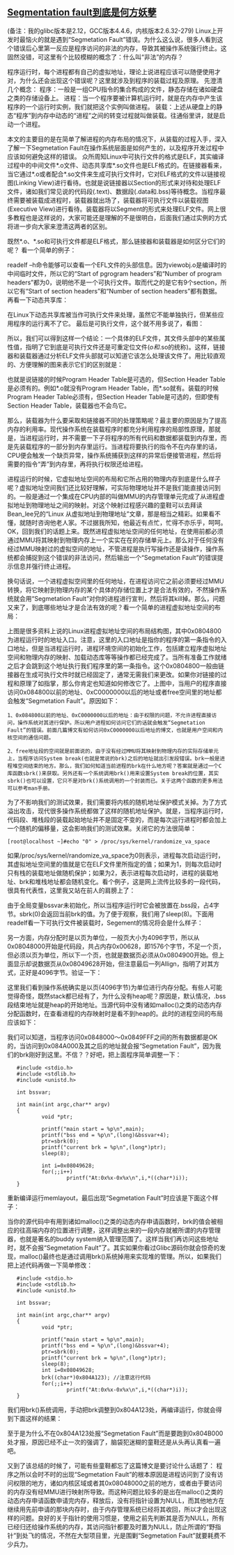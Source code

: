 ## [Segmentation fault到底是何方妖孽](https://www.cnblogs.com/masterpanda/p/5700452.html)

  (备注：我的glibc版本是2.12，GCC版本4.4.6，内核版本2.6.32-279)
  Linux上开发时最恼火的就是遇到“Segmetation Fault”错误。为什么这么说，很多人看到这个错误后心里第一反应是程序访问的非法的内存，导致其被操作系统强行终止。这固然没错，可这里有个比较模糊的概念了：什么叫“非法”的内存？

  程序运行时，每个进程都有自己的虚拟地址，理论上说进程应该可以随便使用才对，为什么还会出现这个错误呢？这里就涉及到程序的装载过程及原理。
  先澄清几个概念：
  程序：一般是一组CPU指令的集合构成的文件，静态存储在诸如硬盘之类的存储设备上。
  进程：当一个程序要被计算机运行时，就是在内存中产生该程序的一个运行时实例，我们就把这个实例叫做进程。
  装载：上述从硬盘上的静态“程序”到内存中动态的“进程”之间的转变过程就叫做装载。往通俗里讲，就是启动一个进程。

  本文的主要目的是在简单了解进程的内存布局的情况下，从装载的过程入手，深入了解一下Segmetation Fault在操作系统层面是如何产生的，以及程序开发过程中应该如何避免这样的错误。
  众所周知Linux中可执行文件的格式是ELF，其实编译过程中的中间文件*.o文件、动态共享库*.so文件也是ELF格式的。在链接器看来，当它通过*.o或者配合*.so文件来生成可执行文件时，它对ELF格式的文件以链接视图(Linking View)进行看待。也就是说链接器以Section的形式来对待和处理ELF文件，诸如我们常见说的代码段(.text)、数据段(.data和.bss)等待概念。当程序最终需要被装载成进程时，装载器就出场了，装载器将可执行文件以装载视图(Executive View)进行看待。装载器将以Segment的形式来处理ELF文件。网上很多教程也是这样说的，大家可能还是理解的不是很明白，后面我们通过实例的方式将进一步向大家来澄清这两者的区别。

  既然*.o、*.so和可执行文件都是ELF格式，那么链接器和装载器是如何区分它们的呢？
  看一个简单的例子：


   readelf –h命令能够可以查看一个EFL文件的头部信息。因为viewobj.o是编译时的中间临时文件，所以它的“Start of pgrogram headers”和“Number of program headers”都为0，说明他不是一个可执行文件。取而代之的是它有9个section，所以它有“Start of section headers”和“Number of section headers”都有数据。
  再看一下动态共享库：


  在Linux下动态共享库被当作可执行文件来处理，虽然它不能单独执行，但某些应用程序的运行离不了它。
  最后是可执行文件，这个就不用多说了，看图：

  所以，我们可以得到这样一个结论：一个具体的ELF文件，其文件头部中的某些属性值，指明了它到底是可执行文件还是可重定位文件(*o和*.so的统称)。这样，链接器和装载器通过分析ELF文件头部就可以知道它该怎么处理该文件了。用比较直观的、方便理解的图来表示它们的区别就是：


  也就是说链接的时候Program Header Table是可选的，但Section Header Table是必须有的。例如*.o就没有Program Header Table，而*.so就有。装载的时候Program Header Table必须有，但Section Header Table是可选的，但即使有Section Header Table，装载器也不会鸟它。

  那么，装载器为什么要采取和链接器不同的处理策略呢？最主要的原因是为了提高内存的利用率。现代操作系统在装载程序时都充分利用程序的局部性原理，那就是，当进程运行时，并不需要一下子将程序的所有代码和数据都装载到内存里，而是先装载程序的一部分到内存里运行。当进程将要执行的指令不在内存里的话，CPU便会触发一个缺页异常，操作系统捕获到这样的异常后便接管进程，然后将需要的指令“弄”到内存里，再将执行权限还给进程。

  进程运行的时候，它虚拟地址空间的布局和它所占用的物理内存到底是什么样子呢？虚拟地址空间我们还比较好理解，可实际物理地址并不是我们能直接访问到的。一般是通过一个集成在CPU内部的叫做MMU的内存管理单元完成了从进程虚拟地址到物理地址之间的映射。对这个映射过程感兴趣的童鞋可以去拜读Bean_lee兄的“Linux 从虚拟地址到物理地址”文章，那是相当之精彩。如果看不懂，就随时咨询他老人家。不过据我所知，他最近有点忙，忙得不亦乐乎，呵呵。OK，回到我们的话题上来。既然进程虚拟地址空间的任何地址，在使用前都必须通过MMU将其映射到物理内存上一个实实在在的存储单元上。那么对于任何没有经过MMU映射过的虚拟空间的地址，不管进程是执行写操作还是读操作，操作系统都会捕捉到这个错误的非法访问，然后输出一个“Segmetation Fault”的错误提示信息并强行终止进程。

  换句话说，一个进程虚拟空间里的任何地址，在进程访问它之前必须要经过MMU转换，将它映射到物理内存的某个具体的存储位置上才是合法有效的，不然操作系统就会用“Segmetation Fault”对你的进程进行宣判，然后将其kill掉。那么，问题又来了，到底哪些地址才是合法有效的呢？看一个简单的进程虚拟地址空间的布局：

  上图是很多资料上说的Linux进程虚拟地址空间的布局结构图，其中0x0804800为进程运行时的地址入口。注意，这里的入口地址是指你的程序的第一条指令的入口地址，但是当进程运行时，进程环境空间的初始化工作，包括建立程序虚拟地址空间和物理内存的映射、加载动态库等等操作都已经完成了。当所有准备工作就绪之后才会跳到这个地址执行我们程序里的第一条指令。这个0x0804800一般由链接器在生成可执行文件时就已经固定了，通常无需我们来更改。如果你对链接的过程和原理了如指掌，那么你肯定也知道如何修改它了。上图中，当用户的程序直接访问0x084800以前的地址、0xC0000000以后的地址或者free空间里的地址都会触发“Segmetation Fault”。原因如下：
```
1、0x084800以前的地址、0xC0000000以后的地址：由于权限的问题，不允许进程直接访问，操作系统对其进行保护。所以用户进程如何访问它们的话就会触发“Segmetation Fault”的错误。前面几篇博文有如何访问0xC0000000以后地址的博文，也就是用户空间和内核空间的通信问题。

2、free地址段的空间就是前面说的，由于没有经过MMU将其映射到物理内存的实际存储单元上，当程序访问System break(也就是常说的brk)之后的地址就出引发段错误。brk一般是进程堆空间结束的地方。那么，我们如何知道当前进程的brk在什么地方呢？答案就是通过一个C库函数sbrk()来获取。另外还有一个系统调用brk()用来设置System break的位置，其实sbrk()也可以设置，它只不是对brk()系统调用的一个封装而已。关于这两个函数的更多用法可以参考man手册。
```
  为了不影响我们的测试效果，我们需要将内核的随机地址保护模式关掉。为了方式溢出攻击，现代很多操作系统都做了这样的随机地址保护。就是，当程序运行时，代码段、堆栈段的装载起始地址并不是固定不变的，而是每次运行进程时都会加上一个随机的偏移量，这会影响我们的测试效果。关闭它的方法很简单：

  `[root@localhost ~]#echo "0" > /proc/sys/kernel/randomize_va_space`

   如果/proc/sys/kernel/randomize_va_space为0则表示，进程每次启动运行时，其虚拟地址空间里的值就是它在ELF文件里所指定的值；如果为1，则每次启动时只有栈的装载地址做随机保护；如果为2，表示进程每次启动时，进程的装载地址、brk和堆栈地址都会随机变化。看个例子，这是网上流传比较多的一段代码，很具有代表性，这里我又站在前人的肩膀上了：

  由于全局变量bssvar未初始化，所以当程序运行时它会被放置在.bss段，占4字节。sbrk(0)会返回当前brk的值。为了便于观察，我们用了sleep(8)。下面用readelf看一下可执行文件被装载时，Segement的情况将会是什么样子：

   另一方面，内存分配时是以页为单位，一般页大小为4096字节，所以从0x08048000开始是代码段，共占内存0x00628，即1576个字节，不足一个页，但必须以页为单位，所以下一个页，也就是数据页必须从0x0804900开始。但上面显示却说数据页从0x08049628开始，但注意最后一列Allign，指明了对其方式，正好是4096字节。验证一下：


  这里我们看到操作系统确实是以页(4096字节)为单位进行内存分配。有些人可能觉得奇怪，既然stack都已经有了，为什么没有heap呢？原因是，默认情况，.bss段结束地址就是heap的开始地址。当源代码中没有诸如malloc()之类的动态内存分配函数时，在查看进程的内存映射时是看不到heap的。此时的进程空间的布局应该如下：

   我们可以知道，当程序访问0x0848000～0x0849FFF之间的所有数据都是OK的，当访问到0x084A000及其之后的地址就会报“Segmetation Fault”，因为我们的brk刚好到这里。不信？？好吧，把上面程序简单调整一下：

```
   #include <stdio.h>
   #include <stdlib.h>
   #include <unistd.h>

   int bssvar;

   int main(int argc,char** argv)
   {
           void *ptr;

           printf("main start = %p\n",main);
           printf("bss end = %p\n",(long)&bssvar+4);
           ptr=sbrk(0);
           printf("current brk = %p\n",(long*)ptr);
           sleep(8);

           int i=0x08049628;
           for(;;i++)
                   printf("At:0x%x-0x%x\n",i,*((char*)i));
   }
```

   重新编译运行memlayout，最后出现“Segmetation Fault”时应该是下面这个样子：

   当你的源代码中有用到诸如malloc()之类的动态内存申请函数时，brk的值会被相应的往高端内存的位置进行调整，这样调整出来的一段内存就被所谓的内存管理器，也就是著名的buddy system纳入管理范围了。这样当我们再访问这些地址时，就不会报“Segmetation Fault”了。其实如果你看过Glibc源码你就会惊奇的发现，malloc()最终也是通过调用brk()系统掉用来实现堆的管理。所以，如果我们把上述代码再做一下简单修改：
```
   #include <stdio.h>
   #include <stdlib.h>
   #include <unistd.h>

   int bssvar;

   int main(int argc,char** argv)
   {
           void *ptr;

           printf("main start = %p\n",main);
           printf("bss end = %p\n",(long)&bssvar+4);
           ptr=sbrk(0);
           printf("current brk = %p\n",(long*)ptr);
           sleep(8);
           int i=0x08049628;
           brk((char*)0x804A123); //注意这行代码
           for(;;i++)
                   printf("At:0x%x-0x%x\n",i,*((char*)i));
   }
```

  我们用brk()系统调用，手动把brk调整到0x804A123处，再编译运行，你就会得到下面这样的结果：

  至于是为什么不在0x804A123处报“Segmetation Fault”而是要跑到0x804B000处才报，原因已经不止一次的强调了，脑袋犯迷糊的童鞋还是从头再认真看一遍吧。

  又到了该总结的时候了，可能有些童鞋都忘了这篇博文是要讨论什么话题了：
  程序之所以会时不时的出现“Segmetation Fault”的根本原因是进程访问到了没有访问权限的地方，诸如内核区域或者其0x08048000之前的地方，或者由于要访问的内存没有经MMU进行映射所导致。而这种问题比较多的是出在malloc()之类的动态内存申请函数申请完内存，释放后，没有将指针设置为NULL，而其他地方在继续用先前申请的那块内存时，由于内存管理系统已经将其收回，所以才会出现这样的问题。良好的关于指针的使用习惯是，使用之前先判断其是否为NULL，所有已经归还给操作系统的内存，其访问指针都要及时置为NULL，防止所谓的“野指针”到处飞的情况，不然在大型项目里，光是围剿“Segmetation Fault”就要耗费不少兵力。

